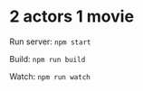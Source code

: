 2 actors 1 movie
================

Run server: `npm start`

Build: `npm run build`

Watch: `npm run watch`
